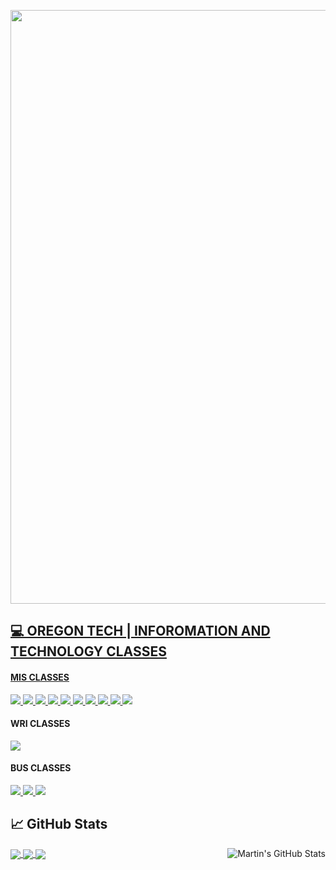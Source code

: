 <a href="url"><img src="https://github.com/edunzer/edunzer/blob/main/FINISHED%20GITHUB%20CUT%20GIF.gif" width="950">

## 💻 OREGON TECH | INFOROMATION AND TECHNOLOGY CLASSES

#### MIS CLASSES

<a href="https://github.com/edunzer/MIS118_INTRO_TO_PROGRAMMING_IN_C_SHARP">
<img src="https://img.shields.io/badge/MIS118-INTRO%20TO%20PROGRAMMING%20IN%20C%23-green">
</a>
<a href="https://github.com/edunzer/MIS145_INTRO_TO_PC_HARDWARE_SOFTWARE">
<img src="https://img.shields.io/badge/MIS145-INTRO%20TO%20PC%20HARDWARE%20SOFTWARE-green">
</a>
<a href="https://github.com/edunzer/MIS218_DATABASE_PROGRAMMING">
<img src="https://img.shields.io/badge/MIS218-DATABASE%20PROGRAMMING-green">
</a>
<a href="https://github.com/edunzer/MIS240_INTRO_TO_LINUX_OS">
<img src="https://img.shields.io/badge/MIS240-INTRO%20TO%20LINUX%20OX-green">
</a>
<a href="https://github.com/edunzer/MIS251_NETWORKING_FUNDAMENTALS">
<img src="https://img.shields.io/badge/MIS251-NETWORKING%20FUNDAMENTALS-green">
</a>
<a href="https://github.com/edunzer/MIS273_WINDOWS_SERVER_FUNDAMENTALS">
<img src="https://img.shields.io/badge/MIS273-WINDOWS%20SERVER%20FUNDAMENTALS-green">
</a>
<a href="https://github.com/edunzer/MIS275_INTRO_TO_RELATIONAL_DATABASE">
<img src="https://img.shields.io/badge/MIS275-INTRO%20TO%20RELATIONAL%20DATABASE-green">
</a>
<a href="https://github.com/edunzer/MIS285_PYTHON_PROGRAMMING">
<img src="https://img.shields.io/badge/MIS285%20-PYTHON%20PROGRAMMING-green">
</a>
<a href="https://github.com/edunzer/MIS311_INTRO_TO_SYSTEMS_ANALYSIS">
<img src="https://img.shields.io/badge/MIS311%20-INTRO%20TO%20SSYTEMS%20ANALYSIS-green">
</a>
<a href="https://github.com/edunzer/MIS341_RELATIONAL_DATABASE_I">
<img src="https://img.shields.io/badge/MIS341-RELATIONAL%20DATABASE%20I-green">
</a>

#### WRI CLASSES

<a href="https://github.com/edunzer/WRI122_ARGUMENTATIVE_WRITING">
<img src="https://img.shields.io/badge/WRI122-ARGUMENTATIVE%20WRITING-green">
</a>

#### BUS CLASSES

<a href="https://github.com/edunzer/BUS223_MARKETING_I">
<img src="https://img.shields.io/badge/BUS223-MARKETING%20I-green">
</a>
<a href="https://github.com/edunzer/BUS226_BUSINESS_LAW">
<img src="https://img.shields.io/badge/BUS226-BUSINESS%20LAW-green">
</a>
<a href="https://github.com/edunzer/BUS226_BUSINESS_LAW">
<img src="https://img.shields.io/badge/BUS304-ENGINEERING%20MANAGEMENT-green">
</a>




## &#x1f4c8; GitHub Stats

<a href="https://github.com/MartinHeinz/MartinHeinz">
  <img align="center" src="https://github-readme-stats.vercel.app/api/top-langs/?username=edunzer&hide=java,html&title_color=ffffff&text_color=c9cacc&icon_color=2bbc8a&bg_color=1d1f21" />
</a>
<a href="https://github.com/MartinHeinz/MartinHeinz">
  <img align="right" src="https://github-readme-stats.vercel.app/api?username=edunzer&show_icons=true&line_height=27&count_private=true&title_color=ffffff&text_color=c9cacc&icon_color=2bbc8a&bg_color=1d1f21" alt="Martin's GitHub Stats" />
</a>
<a href="https://github.com/edunzer/ethandunzer.github.io">
  <img align="center" src="https://github-readme-stats.vercel.app/api/pin/?username=edunzer&repo=ethandunzer.github.io&title_color=ffffff&text_color=c9cacc&icon_color=2bbc8a&bg_color=1d1f21" />
</a> 
<a href="https://github.com/edunzer/CURRENT_RESUME">
  <img align="center" src="https://github-readme-stats.vercel.app/api/pin/?username=edunzer&repo=CURRENT_RESUME&title_color=ffffff&text_color=c9cacc&icon_color=2bbc8a&bg_color=1d1f21" />
</a> 
